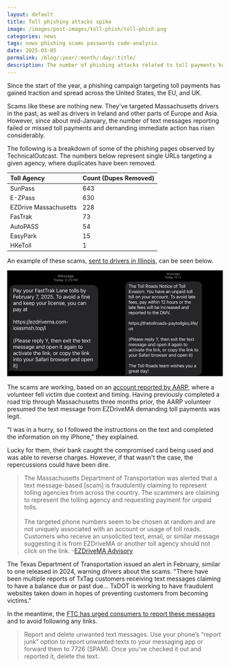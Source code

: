 ```yaml
---
layout: default
title: Toll phishing attacks spike
image: /images/post-images/toll-phish/toll-phish.png
categories: news
tags: news phishing scams passwords code-analysis
date: 2025-03-05
permalink: /blog/:year/:month/:day/:title/
description: The number of phishing attacks related to toll payments has spiked.
---
```


Since the start of the year, a phishing campaign targeting toll payments has gained traction and spread across the United States, the EU, and UK. 

Scams like these are nothing new. They've targeted Massachusetts drivers in the past, as well as drivers in Ireland and other parts of Europe and Asia. However, since about mid-January, the number of text messages reporting failed or missed toll payments and demanding immediate action has risen considerably. 

The following is a breakdown of some of the phishing pages observed by TechnicalOutcast. The numbers below represent single URLs targeting a given agency, where duplicates have been removed.

| Toll Agency | Count (Dupes Removed) |
| :-------- | -------- |
| SunPass | 643 |
| E-ZPass | 630 |
| EZDrive Massachusetts | 228 |
| FasTrak | 73 |
| AutoPASS | 54 |
| EasyPark | 15 |
| HKeToll | 1 |

An example of these scams, [sent to drivers in Illinois](https://agency.illinoistollway.com/fraudulent-electronic-communication), can be seen below. 

![Scam messages sent via text to drivers in Illinois][text-example]

The scams are working, based on an [account reported by AARP](https://states.aarp.org/utah/texting-scams-are-becoming-more-common), where a volunteer fell victim due context and timing. Having previously completed a road trip through Massachusetts three months prior, the AARP volunteer presumed the text message from EZDriveMA demanding toll payments was legit.

"I was in a hurry, so I followed the instructions on the text and completed the information on my iPhone," they explained. 

Lucky for them, their bank caught the compromised card being used and was able to reverse charges. However, if that wasn't the case, the repercussions could have been dire.

>The Massachusetts Department of Transportation was alerted that a text message-based [scam] is fraudulently claiming to represent tolling agencies from across the country. The scammers are claiming to represent the tolling agency and requesting payment for unpaid tolls.
><br><br>
>The targeted phone numbers seem to be chosen at random and are not uniquely associated with an account or usage of toll roads. Customers who receive an unsolicited text, email, or similar message suggesting it is from EZDriveMA or another toll agency should not click on the link. -[EZDriveMA Advisory](https://www.ezdrivema.com/About-EzdriveMA/Smishing-Alert)

The Texas Department of Transportation issued an alert in February, similar to one released in 2024, warning drivers about the scams. "There have been multiple reports of TxTag customers receiving text messages claiming to have a balance due or past due... TxDOT is working to have fraudulent websites taken down in hopes of preventing customers from becoming victims."

In the meantime, the [FTC has urged consumers to report these messages](https://consumer.ftc.gov/consumer-alerts/2025/01/got-text-about-unpaid-tolls-its-probably-scam) and to avoid following any links.

>Report and delete unwanted text messages. Use your phone’s “report junk” option to report unwanted texts to your messaging app or forward them to 7726 (SPAM). Once you’ve checked it out and reported it, delete the text.

[text-example]: /images/post-images/toll-phish/text-example.png
